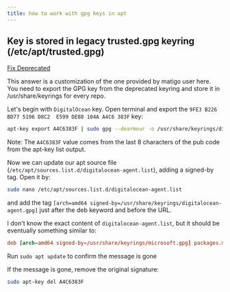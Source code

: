 ```yaml
---
title: how to work with gpg keys in apt
---
```


## Key is stored in legacy trusted.gpg keyring (/etc/apt/trusted.gpg)

[Fix Deprecated](https://askubuntu.com/questions/1403556/key-is-stored-in-legacy-trusted-gpg-keyring-after-ubuntu-22-04-update)


This answer is a customization of the one provided by matigo user here. You need to export the GPG key from the deprecated keyring and store it in /usr/share/keyrings for every repo.

Let's begin with `DigitalOcean` key. Open terminal and export the `9FE3 B226 BD77 5196 D8C2  E599 DE88 104A A4C6 383F` key:

```bash
apt-key export A4C6383F | sudo gpg --dearmour -o /usr/share/keyrings/digitalocean-agent.gpg
```

Note: The `A4C6383F` value comes from the last 8 characters of the pub code from the apt-key list output.

Now we can update our apt source file (`/etc/apt/sources.list.d/digitalocean-agent.list`), adding a signed-by tag. Open it by:

```bash
sudo nano /etc/apt/sources.list.d/digitalocean-agent.list
```

and add the tag `[arch=amd64 signed-by=/usr/share/keyrings/digitalocean-agent.gpg]` just after the deb keyword and before the URL.

I don't know the exact content of `digitalocean-agent.list`, but it should be eventually something similar to:

```conf
deb [arch=amd64 signed-by=/usr/share/keyrings/microsoft.gpg] packages.microsoft.com/repos/edge stable main
```

Run `sudo apt update` to confirm the message is gone

If the message is gone, remove the original signature:

```bash
sudo apt-key del A4C6383F
```
